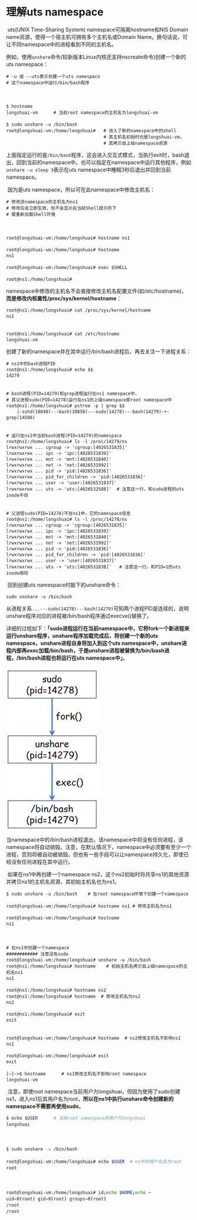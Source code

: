 # 理解uts namespace

​	uts(UNIX Time-Sharing System) namespace可隔离hostname和NIS Domain name资源，使得一个宿主机可拥有多个主机名或Domain Name。换句话说，可让不同namespace中的进程看到不同的主机名。

例如，使用`unshare`命令(较新版本Linux内核还支持nscreate命令)创建一个新的uts namespace：

```shell
# -u 或 --uts表示创建一个uts namespace
# 这个namespace中运行/bin/bash程序



$ hostname
longshuai-vm      # 当前root namespace的主机名为longshuai-vm

$ sudo unshare -u /bin/bash
root@longshuai-vm:/home/longshuai#   # 进入了新的namespace中的shell
                                     # 其主机名初始时也是longshuai-vm，
                                     # 其拷贝自上级namespace资源
```

​	上面指定运行的是`/bin/bash`程序，这会进入交互式模式，当执行exit时，bash退出，回到当前的namespace中。也可以指定在namespace中运行其他程序，例如`unshare -u sleep 3`表示在uts namespace中睡眠3秒后退出并回到当前namespace。

​	因为是uts namespace，所以可在此namespace中修改主机名：

```shell
# 修改该namespace的主机名为ns1
# 修改后会立即生效，但不会显示在当前Shell提示符下
# 需重新加载Shell环境



root@longshuai-vm:/home/longshuai# hostname ns1

root@longshuai-vm:/home/longshuai# hostname
ns1

root@longshuai-vm:/home/longshuai# exec $SHELL

root@ns1:/home/longshuai#
```

​	namespace中修改的主机名不会直接修改主机名配置文件(如/etc/hostname)，**而是修改内核属性/proc/sys/kernel/hostname**：

```shell
root@ns1:/home/longshuai# cat /proc/sys/kernel/hostname
ns1


root@ns1:/home/longshuai# cat /etc/hostname 
longshuai-vm
```

​	创建了新的namespace并在其中运行/bin/bash进程后，再去关注一下进程关系：

```shell
# ns1中的bash进程PID
root@ns1:/home/longshuai# echo $$
14279


# bash进程(PID=14279)和grep进程运行在ns1 namespace中，
# 其父进程sudo(PID=14278)运行在ns1的上级namespace即root namespace中
root@ns1:/home/longshuai# pstree -p | grep $$
    |-sshd(10848)---bash(10850)---sudo(14278)---bash(14279)-+-grep(14506)


# 运行在ns1中当前bash进程(PID=14279)的namespace
root@ns1:/home/longshuai# ls -l /proc/14279/ns
lrwxrwxrwx ... cgroup -> 'cgroup:[4026531835]'
lrwxrwxrwx ... ipc -> 'ipc:[4026531839]'
lrwxrwxrwx ... mnt -> 'mnt:[4026531840]'
lrwxrwxrwx ... net -> 'net:[4026531992]'
lrwxrwxrwx ... pid -> 'pid:[4026531836]'
lrwxrwxrwx ... pid_for_children -> 'pid:[4026531836]'
lrwxrwxrwx ... user -> 'user:[4026531837]'
lrwxrwxrwx ... uts -> 'uts:[4026532588]'  # 注意这一行，和sudo进程的uts inode不同


# 父进程sudo(PID=14278)不在ns1中，它的namespace信息
root@ns1:/home/longshuai# ls -l /proc/14278/ns
lrwxrwxrwx ... cgroup -> 'cgroup:[4026531835]'
lrwxrwxrwx ... ipc -> 'ipc:[4026531839]'
lrwxrwxrwx ... mnt -> 'mnt:[4026531840]'
lrwxrwxrwx ... net -> 'net:[4026531992]'
lrwxrwxrwx ... pid -> 'pid:[4026531836]'
lrwxrwxrwx ... pid_for_children -> 'pid:[4026531836]'
lrwxrwxrwx ... user -> 'user:[4026531837]'
lrwxrwxrwx ... uts -> 'uts:[4026531838]'   # 注意这一行，和PID=1的uts inode相同
```

​	回到创建uts namespace时敲下的unshare命令：

```shell
sudo unshare -u /bin/bash
```

​	从进程关系`...---sudo(14278)---bash(14279)`可知两个进程PID是连续的，说明unshare程序对应的进程被/bin/bash程序通过execve()替换了。

​	详细的过程如下：**「sudo进程运行在当前namespace中，它将fork一个新进程来运行unshare程序，unshare程序加载完成后，将创建一个新的uts namespace，unshare进程自身将加入到这个uts namespace中，unshare进程内部再exec加载/bin/bash，于是unshare进程被替换为/bin/bash进程，/bin/bash进程也将运行在uts namespace中」**。

![img](../../img/unshare-procedure.png)

​	当namespace中的/bin/bash进程退出，该namespace中将没有任何进程，该namespace将自动销毁。注意，在默认情况下，namespace中必须要有至少一个进程，否则将被自动被销毁。但也有一些手段可以让namespace持久化，即使已经没有任何进程在其中运行。

​	如果在ns1中再创建一个namespace ns2，这个ns2初始时将共享ns1的其他资源并拷贝ns1的主机名资源，其初始主机名也为ns1。

```shell
$ sudo unshare -u /bin/bash    # 在root namespace环境下创建一个namespace

root@longshuai-vm:/home/longshuai# hostname ns1 # 修改主机名为ns1

root@longshuai-vm:/home/longshuai# hostname
ns1



# 在ns1中创建一个namespace
############ 注意没有sudo
root@longshuai-vm:/home/longshuai# unshare -u /bin/bash 
root@ns1:/home/longshuai# hostname    # 初始主机名拷贝自上级namespace的主机名ns1
ns1

root@ns1:/home/longshuai# hostname ns2
root@ns1:/home/longshuai# hostname  # 修改主机名为ns2
ns2

root@ns1:/home/longshuai# exit
exit


root@longshuai-vm:/home/longshuai# hostname  # ns2修改主机名不影响ns1
ns1

root@longshuai-vm:/home/longshuai# exit
exit

[~]->$ hostname      # ns1修改主机名不影响root namespace
longshuai-vm
```

​	注意，即使root namespace当前用户为longshuai，但因为使用了sudo创建ns1，进入ns1后其用户名为root，**所以在ns1中执行unshare命令创建新的namespace不需要再使用sudo**。

```bash
$ echo $USER      # 当前root namespace的用户为longshuai
longshuai



$ sudo unshare -u /bin/bash

root@longshuai-vm:/home/longshuai# echo $USER  # ns中的用户名变为root
root



root@longshuai-vm:/home/longshuai# id;echo $HOME;echo ~
uid=0(root) gid=0(root) groups=0(root)
/root
/root
```